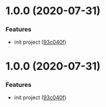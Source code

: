 # 1.0.0 (2020-07-31)


### Features

* init project ([93c040f](https://code.shihuo.cn/95fen-web-frontend/seed/js-module-template/commit/93c040fd3318338670abe59928b5f5b104e54652))

# 1.0.0 (2020-07-31)


### Features

* init project ([93c040f](https://code.shihuo.cn/95fen-web-frontend/seed/js-module-template/commit/93c040fd3318338670abe59928b5f5b104e54652))
